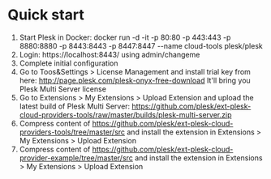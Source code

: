 # Quick start

1. Start Plesk in Docker: docker run -d -it -p 80:80 -p 443:443 -p 8880:8880 -p 8443:8443 -p 8447:8447 --name cloud-tools plesk/plesk
2. Login: https://localhost:8443/ using admin/changeme
3. Complete initial configuration
4. Go to Toos&Settings > License Management and install trial key from here: http://page.plesk.com/plesk-onyx-free-download It'll bring you Plesk Multi Server license
5. Go to Extensions > My Extensions > Upload Extension and upload the latest build of Plesk Multi Server: https://github.com/plesk/ext-plesk-cloud-providers-tools/raw/master/builds/plesk-multi-server.zip
6. Compress content of https://github.com/plesk/ext-plesk-cloud-providers-tools/tree/master/src and install the extension in Extensions > My Extensions > Upload Extension
7. Compress content of https://github.com/plesk/ext-plesk-cloud-provider-example/tree/master/src and install the extension in Extensions > My Extensions > Upload Extension
